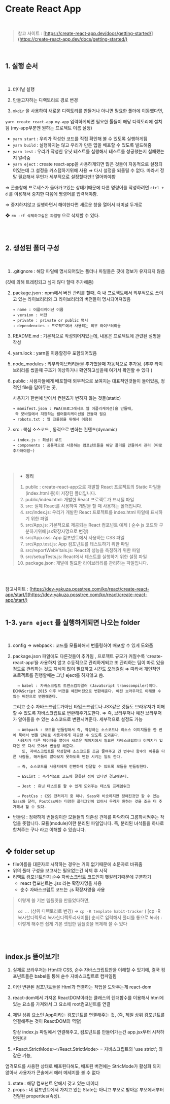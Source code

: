 # Create React App

<br>

> 참고 사이트 : [https://create-react-app.dev/docs/getting-started/](https://create-react-app.dev/docs/getting-started/)

<br>

## 1. 실행 순서

<br>

1. 터미널 실행

2. 만들고자하는 디랙토리로 경로 변경

3. `mkdir` 을 사용하여 새로운 디렉토리를 만들거나 아니면 필요한 폴더에 이동했다면,

`yarn create react-app my-app` 입력하게되면 필요한 툴들이 해당 디렉토리에 설치됨 (my-app부분엔 원하는 프로젝트 이름 설정)

- `yarn start` : 우리가 작성한 코드를 직접 확인해 볼 수 있도록 실행하게됨
- `yarn build` : 실행하지는 않고 우리가 만든 앱을 배포할 수 있도록 빌드해줌
- `yarn test` : 우리가 작성한 유닛 테스트를 실행해서 테스트를 성공했는지 실패했는지 알려줌
- `yarn eject` : create react-app을 사용하게되면 많은 것들이 자동적으로 설정되어있는데 그 설정을 커스텀하기위해 사용 ⇒ 다시 설정을 되돌릴 수 없다. 따라서 정말 필요해서 무언가 세부적으로 설정할때만!! 열어봐야함

⇒ 콘솔창에 프로세스가 돌아가고있는 상태기때문에 다른 명령어를 작성하려면 `ctrl + d` 를 이용해서 중지한 다음에 명령어를 입력해야함.

⇒ 중지하지않고 실행하면서 해야한다면 새로운 창을 열어서 터미널 두개로

❖ `rm -rf 삭제하고싶은 파일명` 으로 삭제할 수 있다.

<br>
<br>

## 2. 생성된 폴더 구성

<br>

1. .gitignore : 해당 파일에 명시되어있는 폴더나 파일들은 깃에 정보가 유지되지 않음

(깃에 의해 트레킹되고 싶지 않다 할때 추가해줌)

2.  package.json : npm에서 버전 관리를 할때, 즉 내 프로젝트에서 외부적으로 쓰이고 있는 라이브러리와 그 라이브러리의 버전들이 명시되어져있음

        → name : 어플리케이션 이름
        → version : 버전
        → private : private or public 명시
        → dependencies : 프로젝트에서 사용되는 외부 라이브러리들

3.  README.md : 기본적으로 작성되어져있는데, 내용은 프로젝트에 관련된 설명을 작성

4.  yarn.lock : yarn을 이용할경우 포함되어있음

5.  node_modules : 외부라이브러리들을 추가했을때 자동적으로 추가됨. (추후 라이브러리를 썼을때 구조가 이상하거나 확인하고싶을때 여기서 확인할 수 있다 )

6.  public : 사용자들에게 배포할때 외부적으로 보여지는 대표적인것들이 들어있음, 정적인 file을 담아두는 곳,

    사용자가 한번에 받아서 컨텐츠가 변하지 않는 것들(static)

        → manifest.json : PWA(프로그래시브 웹 어플리케이션)을 만들때,
         즉 모바일에서 저장하는 웹어플리케이션을 만들때 필요
        → robots.txt : 웹 크롤링을 위해서 이용됨

7.  src : 핵심 소스코드 , 동적으로 변하는 컨텐츠(dynamic)

        → index.js : 최상위 루트
        → components : 공통적으로 사용하는 컴포넌트들을 해당 폴더를 만들어서 관리 (따로 추가해야함~)

    <br>
    <br>

> - **정리**
>
> 1.  public : create-react-app으로 개발할 React 프로젝트의 Static 파일들(index.html 등)이 저장된 폴더입니다.
> 2.  public/index.html: 개발한 React 프로젝트가 표시될 파일
> 3.  src: 실제 React를 사용하여 개발을 할 때 사용하는 폴더입니다.
> 4.  src/index.js: 우리가 개발한 React 프로젝트를 index.html 파일에 표시하기 위한 파일
> 5.  src/App.js: 기본적으로 제공되는 React 컴포넌트 예제 ( 순수 js 코드와 구분하기위해 jsx확장자명으로 변경)
> 6.  src/App.css: App 컴포넌트에서 사용하는 CSS 파일
> 7.  src/App.test.js: App 컴포넌트를 테스트하기 위한 파일
> 8.  src/reportWebVitals.js: React의 성능을 측정하기 위한 파일
> 9.  src/setupTests.js: React에서 테스트를 실행하기 위한 설정 파일
> 10. package.json: 개발에 필요한 라이브러리를 관리하는 파일입니다.

<br>
<br>

참고사이트 : [https://dev-yakuza.posstree.com/ko/react/create-react-app/start/](https://dev-yakuza.posstree.com/ko/react/create-react-app/start/)
<br>
<br>

## 1-3. `yarn eject` 를 실행하게되면 나오는 folder

<br>

1.  config
    → webpack : 코드를 모듈화해서 번들링하여 배포할 수 있게 도와줌
2.  package.json 파일에도 다른것들이 추가됨 , 프로젝트 규모가 커질수록 ‘create-react-app’을 사용하지 않고 수동적으로 관리하게되고 또 관리하는 팀이 따로 있을 정도로 관리하는 것도 지식이 많이 필요하고 시간도 오래걸림 ⇒ 따라서 개인적인 프로젝트를 진행할때는 그냥 eject를 하지않고 씀.

          → babel : 자바스크립트 트랜스컴파일러 (JavaScript transcompiler)이다. ECMAScript 2015 이후 버전을 예전버전으로 변환해준다. 예전 브라우저도 이해할 수 있는 버전으로 변환해준다.

    그리고 순수 자바스크립트가아닌 타입스크립트나 JSX같은 것들도 브라우저가 이해할 수 있도록 자바스크립트로 변환해주기도한다.
    ⇒ 즉, 브라우저나 예전 브라우저가 알아들을 수 있는 소스코드로 변환시켜준다. 세부적으로 설정도 가능

          → Webpack : 코드를 번들링해서 즉, 작성하는 소스코드나 리소스 이미지들을 한 번에 묶어서 번들 단위로 사용자에게 제공할 수 있도록 도와준다.
          사용자가 다른 페이지를 열어서 새로운 페이지에서 필요한 자바스크립트나 이미지가 있다면 또 다시 모아서 번들링 해준다.
            또, 자바스크립트를 작성할때 소스코드를 조금 줄여주고 긴 변수나 함수의 이름을 다른 사람들, 해커들이 알아보지 못하도록 변환 시키는 일도 한다.

          ⇒ 즉, 소스코드를 사용자에게 간편하게 전달할 수 있도록 모듈을 번들링한다.

          → ESLint : 즉각적으로 코드에 잘못된 점이 있다면 경고해준다.

          → Jest : 유닛 테스트를 할 수 있게 도와주는 테스팅 프레임워크

          → PostCss : CSS 전처리기 중 하나. Sass와 비슷하지만 정해진것만 할 수 있는 Sass와 달리, PostCss에는 다양한 플러그인이 있어서 우리가 원하는 것을 조금 더 추가해서 할 수 있다.

    >

- 번들링 : 정확하게 번들링이란 모듈들의 의존성 관계를 파악하여 그룹화시켜주는 작업을 뜻합니다. 모듈(module)이란 분리된 파일입니다. 즉, 분리된 녀석들을 하나로 합쳐주는 구나 라고 이해할 수 있습니다.
  <br>
  <br>

## ❖ folder set up

- file이름을 대문자로 시작하는 경우는 거의 없기때문에 소문자로 바꿔줌
- 위의 폴더 구성을 보고서는 필요없는건 삭제 후 시작
- 리액트 컴포넌트인지 순수 자바스크립트 코드인지 헷갈리기때문에 구분하기
  - react 컴포넌트는 .jsx 라는 확장자명을 사용
  - 순수 자바스크립트 코드는 .js 확장자명을 사용

> 이렇게 쓸 기본 템플릿을 만들었다하면,
>
> `cd ..` (상위 디렉토리로 변경) → `cp -R template habit-tracker` ( [cp -R 복사할디렉토리 복사한디렉토리새이름] 순서로 입력해서 폴더를 통으로 복사) : 이렇게 해주면 쉽게 기본 셋업한 템플릿을 복제해 쓸 수 있다

<br>
<br>

## index.js 뜯어보기!

1. 실제로 브라우저는 Html과 CSS, 순수 자바스크립트만을 이해할 수 있기에, 결국 컴포넌트들은 babel을 통해 순수 자바스크립트로 컴파일됨
2. 이런 변환된 컴포넌트들을 Html과 연결하는 작업을 도와주는게 react-dom
3. react-dom에서 가져온 ReactDOM이라는 클래스의 렌더함수를 이용해서 html에 있는 요소를 가져와서 그 요소에 root컴포넌트를 연결
4. 제일 상위 요소인 App이라는 컴포넌트를 연결해주는 것, (즉, 제일 상위 컴포넌트를 연결해주는 것이 ReactDOM의 역할)

   항상 index.js 파일에서 연결해주고, 컴포넌트를 만들어가는건 app.jsx부터 시작하면된다!

5. <React.StrictMode></React.StrictMode> = 자바스크립트의 'use strict'; 와 같은 기능,

엄격모드를 사용한 상태로 배포된다해도, 배포된 버전에는 StricMode가 활성화 되지 않아서 사용자가 콘솔에서 에러 메세지를 볼 수 없다

1. state : 해당 컴포넌트 안에서 갖고 있는 데이터
2. props : 내 컴포넌트에서 가지고 있는 State는 아니고 부모로 받아온 부모에서부터 전달된 properties(속성).
